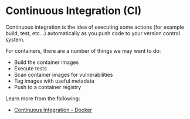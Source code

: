 # Continuous Integration (CI)

Continuous integration is the idea of executing some actions (for example build, test, etc...) automatically as you push code to your version control system.

For containers, there are a number of things we may want to do:

- Build the container images
- Execute tests
- Scan container images for vulnerabilities
- Tag images with useful metadata
- Push to a container registry

Learn more from the following:

- [Continuous Integration - Docker](https://courses.devopsdirective.com/docker-beginner-to-pro/lessons/11-development-workflow/04-continuous-integration-github-actions)
